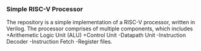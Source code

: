 ### Simple RISC-V Processor
The repository is a simple implementation of a RISC-V processor, written in Verilog. 
The processor comprises of multiple components, which includes
+Arithemetic Logic Unit (ALU)
+Control Unit
-Datapath Unit
-Instruction Decoder
-Instruction Fetch
-Register files.

